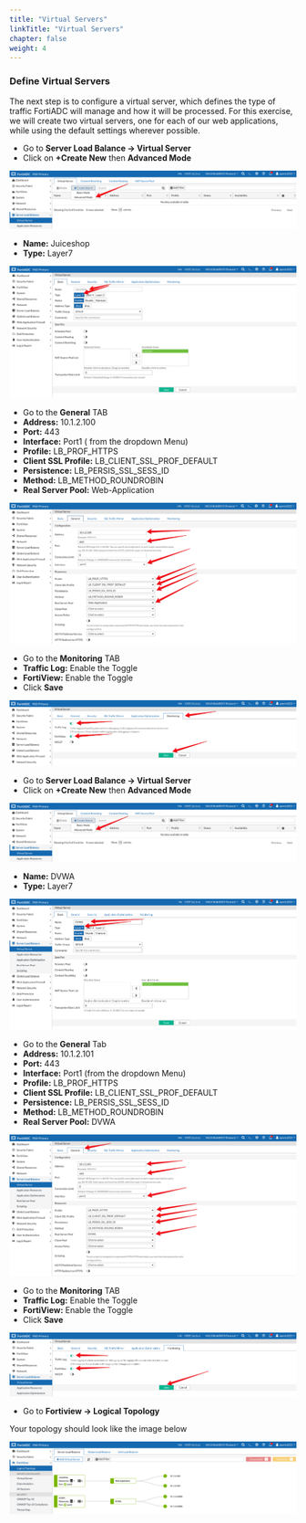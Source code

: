 ```yaml
---
title: "Virtual Servers"
linkTitle: "Virtual Servers"
chapter: false
weight: 4
---
```

### **Define Virtual Servers**

The next step is to configure a virtual server, which defines the type of traffic FortiADC will manage and how it will be processed. For this exercise, we will create two virtual servers, one for each of our web applications, while using the default settings wherever possible.

- Go to **Server Load Balance -> Virtual Server**
- Click on **+Create New** then **Advanced Mode**

![](fad-vs.png)

- **Name:** Juiceshop
- **Type:** Layer7

![](fad-vs-basic.png)

- Go to the **General** TAB 
- **Address:** 10.1.2.100
- **Port:** 443
- **Interface:** Port1 ( from the dropdown Menu) 
- **Profile:** LB_PROF_HTTPS
- **Client SSL Profile:** LB_CLIENT_SSL_PROF_DEFAULT
- **Persistence:** LB_PERSIS_SSL_SESS_ID
- **Method:** LB_METHOD_ROUNDROBIN
- **Real Server Pool:** Web-Application

![](fad-vs-general.png)

- Go to the **Monitoring** TAB
- **Traffic Log:** Enable the Toggle
- **FortiView:** Enable the Toggle
- Click **Save**

![](fad-vs-monitoring.png)

- Go to **Server Load Balance -> Virtual Server**
- Click on **+Create New** then **Advanced Mode**

![](fad-vs.png)

- **Name:** DVWA
- **Type:** Layer7

![](fad-vs-dvwa-basic.png)

- Go to the **General** Tab 
- **Address:** 10.1.2.101
- **Port:** 443
- **Interface:** Port1 (from the dropdown Menu) 
- **Profile:** LB_PROF_HTTPS
- **Client SSL Profile:** LB_CLIENT_SSL_PROF_DEFAULT
- **Persistence:** LB_PERSIS_SSL_SESS_ID
- **Method:** LB_METHOD_ROUNDROBIN
- **Real Server Pool:** DVWA

![](fad-vs-dvwa-general.png)

- Go to the **Monitoring** TAB
- **Traffic Log:** Enable the Toggle
- **FortiView:** Enable the Toggle
- Click **Save**

![](fad-vs-dvwa-monitoring.png)

- Go to **Fortiview -> Logical Topology** 

Your topology should look like the image below 

![](fad-logical-topo.png)